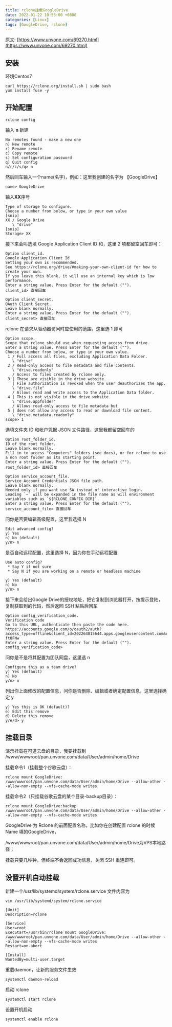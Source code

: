 ```yaml
---
title: rclone挂载GoogleDrive
date: 2022-01-22 10:55:00 +0800
categories: [Linux]
tags: [GoogleDrive, rclone]
---
```


>
原文: [https://www.unvone.com/69270.html](https://www.unvone.com/69270.html)


## 安装

环境Centos7
```shell
curl https://rclone.org/install.sh | sudo bash
yum install fuse -y
```

## 开始配置
``` shell
rclone config
```
输入 **n** 新建
``` shell
No remotes found - make a new one
n) New remote
r) Rename remote
c) Copy remote
s) Set configuration password
q) Quit config
n/r/c/s/q> n
```
然后回车输入一个name(名字)，例如：这里我创建的名字为 【GoogleDrive】
``` shell
name> GoogleDrive
```
输入**XX**序号
``` shell
Type of storage to configure.
Choose a number from below, or type in your own value
[snip]
XX / Google Drive
   \ "drive"
[snip]
Storage> XX
```
接下来会叫选填 Google Application Client ID 和，这里 2 项都留空回车即可：
``` shell
Option client_id.
Google Application Client Id
Setting your own is recommended.
See https://rclone.org/drive/#making-your-own-client-id for how to create your own.
If you leave this blank, it will use an internal key which is low performance.
Enter a string value. Press Enter for the default ("").
client_id> 直接回车
```
``` shell
Option client_secret.
OAuth Client Secret.
Leave blank normally.
Enter a string value. Press Enter for the default ("").
client_secret> 直接回车
```
rclone 在请求从驱动器访问时应使用的范围，这里选 1 即可
``` shell
Option scope.
Scope that rclone should use when requesting access from drive.
Enter a string value. Press Enter for the default ("").
Choose a number from below, or type in your own value.
 1 / Full access all files, excluding Application Data Folder.
   \ "drive"
 2 / Read-only access to file metadata and file contents.
   \ "drive.readonly"
   / Access to files created by rclone only.
 3 | These are visible in the drive website.
   | File authorization is revoked when the user deauthorizes the app.
   \ "drive.file"
   / Allows read and write access to the Application Data folder.
 4 | This is not visible in the drive website.
   \ "drive.appfolder"
   / Allows read-only access to file metadata but
 5 | does not allow any access to read or download file content.
   \ "drive.metadata.readonly"
scope> 1
```
选填文件夹 ID 和帐户凭据 JSON 文件路径，这里我都留空回车的
``` shell
Option root_folder_id.
ID of the root folder.
Leave blank normally.
Fill in to access "Computers" folders (see docs), or for rclone to use
a non root folder as its starting point.
Enter a string value. Press Enter for the default ("").
root_folder_id> 直接回车
```

``` shell
Option service_account_file.
Service Account Credentials JSON file path.
Leave blank normally.
Needed only if you want use SA instead of interactive login.
Leading `~` will be expanded in the file name as will environment variables such as `${RCLONE_CONFIG_DIR}`.
Enter a string value. Press Enter for the default ("").
service_account_file> 直接回车

```
问你是否要编辑高级配置，这里我选择 N

``` shell
Edit advanced config?
y) Yes
n) No (default)
y/n> n
```
是否自动远程配置，这里选择 N，因为你在手动远程配置

``` shell
Use auto config?
 * Say Y if not sure
 * Say N if you are working on a remote or headless machine

y) Yes (default)
n) No
y/n> n
```
接下来会给出Google Drive的授权地址，把它复制到浏览器打开，按提示登陆，复制获取到的代码，然后返回 SSH 粘贴后回车

``` shell
Option config_verification_code.
Verification code
Go to this URL, authenticate then paste the code here.
https://accounts.google.com/o/oauth2/auth?access_type=offline&client_id=202264815644.apps.googleusercontent.com&redirect_uri=urn%3Aietf%3Awg%3Aoauth%3A2.0%3Aoob&response_type=code&scope=https%3A%2F%2Fwww.googleapis.com%2Fauth%2Fdrive&state=WXR8NtP7PdDYXfw-ftOFNw
Enter a string value. Press Enter for the default ("").
config_verification_code>
```

问你是不是将其配置为团队网盘，这里选 n
``` shell
Configure this as a team drive?
y) Yes (default)
n) No
y/n> n
```

列出你上面修改的配置信息，问你是否删除、编辑或者确定配置信息，这里选择确定 y

``` shell
y) Yes this is OK (default)?
e) Edit this remove
d) Delete this remove
y/e/d> y
```

## 挂载目录

演示挂载在可道云盘的目录，我要挂载到 /www/wwwroot/pan.unvone.com/data/User/admin/home/Drive

挂载命令1（挂载整个谷歌云盘）：

``` shell
rclone mount GoogleDrive: /www/wwwroot/pan.unvone.com/data/User/admin/home/Drive --allow-other --allow-non-empty --vfs-cache-mode writes
```

挂载命令2（只挂载谷歌云盘的某个目录-backup目录）：
``` shell
rclone mount GoogleDrive:backup /www/wwwroot/pan.unvone.com/data/User/admin/home/Drive --allow-other --allow-non-empty --vfs-cache-mode writes
```

GoogleDrive 为 Rclone 的前面配置名称，比如你在创建配置 rclone 的时候 Name 填的GoogleDrive，

/www/wwwroot/pan.unvone.com/data/User/admin/home/Drive为VPS本地路径；

挂载只要几秒钟，但终端不会返回成功信息，关闭 SSH 重连即可。

## 设置开机自动挂载
新建一个/usr/lib/systemd/system/rclone.service 文件内容为
``` shell
vim /usr/lib/systemd/system/rclone.service
```
```
[Unit]
Description=rclone

[Service]
User=root
ExecStart=/usr/bin/rclone mount GoogleDrive: /www/wwwroot/pan.unvone.com/data/User/admin/home/Drive --allow-other --allow-non-empty --vfs-cache-mode writes
Restart=on-abort

[Install]
WantedBy=multi-user.target
```
重载daemon，让新的服务文件生效
``` shell
systemctl daemon-reload
```
启动 rclone
``` shell
systemctl start rclone
```
设置开机启动
``` shell
systemctl enable rclone
```
